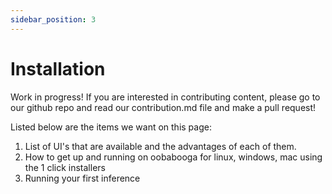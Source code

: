```yaml
---
sidebar_position: 3
---
```


# Installation

Work in progress! If you are interested in contributing content, please go to our github repo and read our contribution.md file and make a pull request!

Listed below are the items we want on this page:
1. List of UI's that are available and the advantages of each of them.
2. How to get up and running on oobabooga for linux, windows, mac using the 1 click installers
3. Running your first inference

